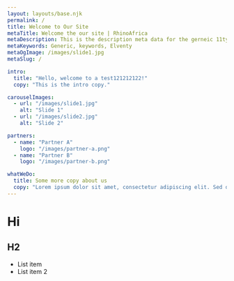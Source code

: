 ```yaml
---
layout: layouts/base.njk
permalink: /
title: Welcome to Our Site
metaTitle: Welcome the our site | RhinoAfrica
metaDescription: This is the description meta data for the gerneic 11ty site.
metaKeywords: Generic, keywords, Elventy
metaOgImage: /images/slide1.jpg
metaSlug: /

intro:
  title: "Hello, welcome to a test121212122!"
  copy: "This is the intro copy."

carouselImages:
  - url: "/images/slide1.jpg"
    alt: "Slide 1"
  - url: "/images/slide2.jpg"
    alt: "Slide 2"

partners:
  - name: "Partner A"
    logo: "/images/partner-a.png"
  - name: "Partner B"
    logo: "/images/partner-b.png"

whatWeDo: 
  title: Some more copy about us
  copy: "Lorem ipsum dolor sit amet, consectetur adipiscing elit. Sed do eiusmod tempor incididunt ut labore et dolore magna aliqua. Ut enim ad minim veniam, quis nostrud exercitation ullamco laboris nisi ut aliquip ex ea commodo consequat. Duis aute irure dolor in reprehenderit in voluptate velit esse cillum dolore eu fugiat nulla pariatur."
---
```

<!-- Standard Markdown area - outputs to the {{ content }} part of the template -->
# Hi
## H2
* List item
* List item 2